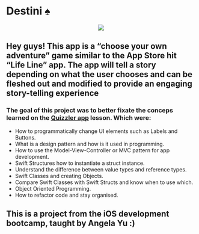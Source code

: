 # Destini ♠️
<p align="center">
  <img src="https://media.giphy.com/media/U4vkVdgELHkU1ZPPuw/giphy.gif" />
</p>

## Hey guys! This app is a “choose your own adventure” game similar to the App Store hit “Life Line” app. The app will tell a story depending on what the user chooses and can be fleshed out and modified to provide an engaging story-telling experience

### The goal of this project was to better fixate the conceps learned on the [Quizzler app](https://github.com/vcolen/Quizzler-app) lesson. Which were:
* How to programmatically change UI elements such as Labels and Buttons.
* What is a design pattern and how is it used in programming.
* How to use the Model-View-Controller or MVC pattern for app development.
* Swift Structures how to instantiate a struct instance.
* Understand the difference between value types and reference types. 
* Swift Classes and creating Objects.
* Compare Swift Classes with Swift Structs and know when to use which.
* Object Oriented Programming.
* How to refactor code and stay organised.

## This is a project from the iOS development bootcamp, taught by Angela Yu :)
